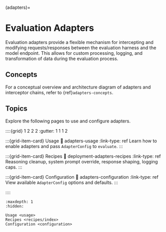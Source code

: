 <!-- markdownlint-disable MD041 -->
(adapters)=

# Evaluation Adapters

Evaluation adapters provide a flexible mechanism for intercepting and modifying requests/responses between the evaluation harness and the model endpoint. This allows for custom processing, logging, and transformation of data during the evaluation process.

## Concepts

For a conceptual overview and architecture diagram of adapters and interceptor chains, refer to {ref}`adapters-concepts`.

## Topics

Explore the following pages to use and configure adapters.

::::{grid} 1 2 2 2
:gutter: 1 1 1 2

:::{grid-item-card} Usage
:link: adapters-usage
:link-type: ref
Learn how to enable adapters and pass `AdapterConfig` to `evaluate`.
:::

:::{grid-item-card} Recipes
:link: deployment-adapters-recipes
:link-type: ref
Reasoning cleanup, system prompt override, response shaping, logging caps.
:::

:::{grid-item-card} Configuration
:link: adapters-configuration
:link-type: ref
View available `AdapterConfig` options and defaults.
:::

::::

```{toctree}
:maxdepth: 1
:hidden:

Usage <usage>
Recipes <recipes/index>
Configuration <configuration>
```
